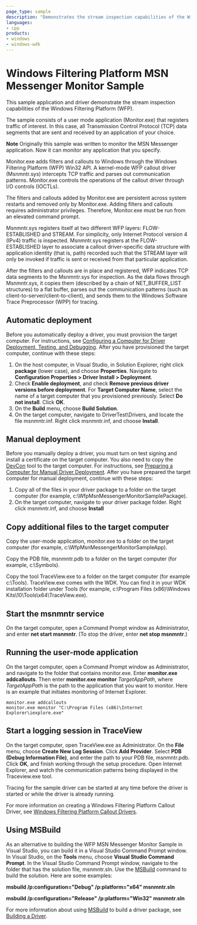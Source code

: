 ```yaml
---
page_type: sample
description: "Demonstrates the stream inspection capabilities of the Windows Filtering Platform (WFP)."
languages:
- cpp
products:
- windows
- windows-wdk
---
```


# Windows Filtering Platform MSN Messenger Monitor Sample

This sample application and driver demonstrate the stream inspection capabilities of the Windows Filtering Platform (WFP).

The sample consists of a user mode application (Monitor.exe) that registers traffic of interest. In this case, all Transmission Control Protocol (TCP) data segments that are sent and received by an application of your choice.

**Note** Originally this sample was written to monitor the MSN Messenger application. Now it can monitor any application that you specify.

Monitor.exe adds filters and callouts to Windows through the Windows Filtering Platform (WFP) Win32 API. A kernel-mode WFP callout driver (Msnmntr.sys) intercepts TCP traffic and parses out communication patterns. Monitor.exe controls the operations of the callout driver through I/O controls (IOCTLs).

The filters and callouts added by Monitor.exe are persistent across system restarts and removed only by Monitor.exe. Adding filters and callouts requires administrator privileges. Therefore, Monitor.exe must be run from an elevated command prompt.

Msnmntr.sys registers itself at two different WFP layers: FLOW-ESTABLISHED and STREAM. For simplicity, only Internet Protocol version 4 (IPv4) traffic is inspected. Msnmntr.sys registers at the FLOW-ESTABLISHED layer to associate a callout driver-specific data structure with application identity (that is, path) recorded such that the STREAM layer will only be invoked if traffic is sent or received from that particular application.

After the filters and callouts are in place and registered, WFP indicates TCP data segments to the Msnmntr.sys for inspection. As the data flows through Msnmntr.sys, it copies them (described by a chain of NET\_BUFFER\_LIST structures) to a flat buffer, parses out the communication patterns (such as client-to-server/client-to-client), and sends them to the Windows Software Trace Preprocessor (WPP) for tracing.

Automatic deployment
--------------------

Before you automatically deploy a driver, you must provision the target computer. For instructions, see [Configuring a Computer for Driver Deployment, Testing, and Debugging](http://msdn.microsoft.com/en-us/library/windows/hardware/). After you have provisioned the target computer, continue with these steps:

1.  On the host computer, in Visual Studio, in Solution Explorer, right click **package** (lower case), and choose **Properties**. Navigate to **Configuration Properties \> Driver Install \> Deployment**.
2.  Check **Enable deployment**, and check **Remove previous driver versions before deployment**. For **Target Computer Name**, select the name of a target computer that you provisioned previously. Select **Do not install**. Click **OK**.
3.  On the **Build** menu, choose **Build Solution**.
4.  On the target computer, navigate to DriverTest\\Drivers, and locate the file msnmntr.inf. Right click msnmntr.inf, and choose **Install**.

Manual deployment
-----------------

Before you manually deploy a driver, you must turn on test signing and install a certificate on the target computer. You also need to copy the [DevCon](http://msdn.microsoft.com/en-us/library/windows/hardware/ff544707) tool to the target computer. For instructions, see [Preparing a Computer for Manual Driver Deployment](https://docs.microsoft.com/en-us/windows-hardware/drivers/develop/preparing-a-computer-for-manual-driver-deployment). After you have prepared the target computer for manual deployment, continue with these steps:

1.  Copy all of the files in your driver package to a folder on the target computer (for example, c:\\WfpMsnMessengerMonitorSamplePackage).
2.  On the target computer, navigate to your driver package folder. Right click msnmntr.inf, and choose **Install**

Copy additional files to the target computer
--------------------------------------------

Copy the user-mode application, monitor.exe to a folder on the target computer (for example, c:\\WfpMsnMessengerMonitorSampleApp).

Copy the PDB file, msnmntr.pdb to a folder on the target computer (for example, c:\\Symbols).

Copy the tool TraceView.exe to a folder on the target computer (for example c:\\Tools). TraceView.exe comes with the WDK. You can find it in your WDK installation folder under Tools (for example, c:\\Program Files (x86)\\Windows Kits\\10\\Tools\\x64\\TraceView.exe).

Start the msnmntr service
-------------------------

On the target computer, open a Command Prompt window as Administrator, and enter **net start msnmntr**. (To stop the driver, enter **net stop msnmntr**.)

Running the user-mode application
---------------------------------

On the target computer, open a Command Prompt window as Administrator, and navigate to the folder that contains monitor.exe. Enter **monitor.exe addcallouts**. Then enter **monitor.exe monitor** *TargetAppPath*, where *TargetAppPath* is the path to the application that you want to monitor. Here is an example that initiates monitoring of Internet Explorer.

```
monitor.exe addcallouts
monitor.exe monitor "C:\Program Files (x86)\Internet Explorer\iexplore.exe"
```

Start a logging session in TraceView
------------------------------------

On the target computer, open TraceView.exe as Administrator. On the **File** menu, choose **Create New Log Session**. Click **Add Provider**. Select **PDB (Debug Information File)**, and enter the path to your PDB file, msnmntr.pdb. Click **OK**, and finish working through the setup procedure. Open Internet Explorer, and watch the communication patterns being displayed in the Traceview.exe tool.

Tracing for the sample driver can be started at any time before the driver is started or while the driver is already running.

For more information on creating a Windows Filtering Platform Callout Driver, see [Windows Filtering Platform Callout Drivers](http://msdn.microsoft.com/en-us/library/windows/hardware/ff571068).

Using MSBuild
-------------

As an alternative to building the WFP MSN Messenger Monitor Sample in Visual Studio, you can build it in a Visual Studio Command Prompt window. In Visual Studio, on the **Tools** menu, choose **Visual Studio Command Prompt**. In the Visual Studio Command Prompt window, navigate to the folder that has the solution file, msnmntr.sln. Use the [MSBuild](http://go.microsoft.com/fwlink/p/?linkID=262804) command to build the solution. Here are some examples:

**msbuild /p:configuration="Debug" /p:platform="x64" msnmntr.sln**

**msbuild /p:configuration="Release" /p:platform="Win32" msnmntr.sln**

For more information about using [MSBuild](http://go.microsoft.com/fwlink/p/?linkID=262804) to build a driver package, see [Building a Driver](http://msdn.microsoft.com/en-us/library/windows/hardware/ff554644).
